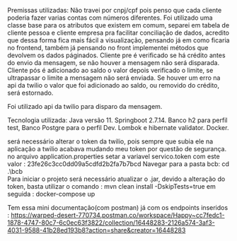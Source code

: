Premissas utilizadas:
Não travei por cnpj/cpf pois penso que cada cliente poderia fazer varias contas com números diferentes.
Foi utilizado uma classe base para os atributos que existem em comum, separei em tabela de cliente pessoa e cliente empresa pra facilitar conciliação de dados, acredito que dessa forma fica mais fácil a visualização, pensando já em como ficaria no frontend, também já pensando no front implementei métodos que devolvem os dados páginados.
Cliente pre é verificado se há crédito antes do envio da mensagem, se não houver a mensagem não será disparada.
Cliente pós é adicionado ao saldo o valor depois verificado o limite, se ultrapassar o limite a mensagem não será enviada.
Se houver um erro na api da twilio o valor que foi adicionado ao saldo, ou removido do crédito, será estornado.

Foi utilizado api da twilio para disparo da mensagem.

Tecnologia utilizada: Java versão 11. Springboot 2.7.14. Banco h2 para perfil test, Banco Postgre para o perfil Dev. Lombok e hibernate validator. Docker.

será necessário alterar o token da twilio, pois sempre que subia ele na aplicação a twilio acabava mudando meu token por questão de segurança. no arquivo 
application.properties setar a variavel servico.token com este valor : 23fe26c3cc0dd09a5cdfd2b2fa7b7bcd
Navegar para a pasta bcb: cd .\bcb\
Para iniciar o projeto será necessário atualizar o .jar, devido a alteração do token, basta utilizar o comando : mvn clean install -DskipTests=true 
em seguida : docker-compose up

Tem essa mini documentação(com postman) já com os endpoints inseridos :
https://warped-desert-770734.postman.co/workspace/Happy~cc7fedc1-1878-4747-80c7-6c0ec63f3822/collection/16448283-2126a574-3af3-4031-9588-41b28ed193b8?action=share&creator=16448283